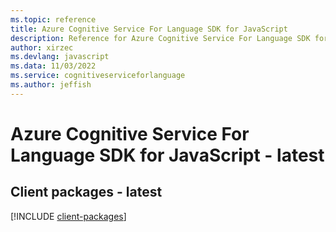 ```yaml
---
ms.topic: reference
title: Azure Cognitive Service For Language SDK for JavaScript
description: Reference for Azure Cognitive Service For Language SDK for JavaScript
author: xirzec
ms.devlang: javascript
ms.data: 11/03/2022
ms.service: cognitiveserviceforlanguage
ms.author: jeffish
---
```

# Azure Cognitive Service For Language SDK for JavaScript - latest

## Client packages - latest
[!INCLUDE [client-packages](cognitive-service-for-language-client-index.md)]